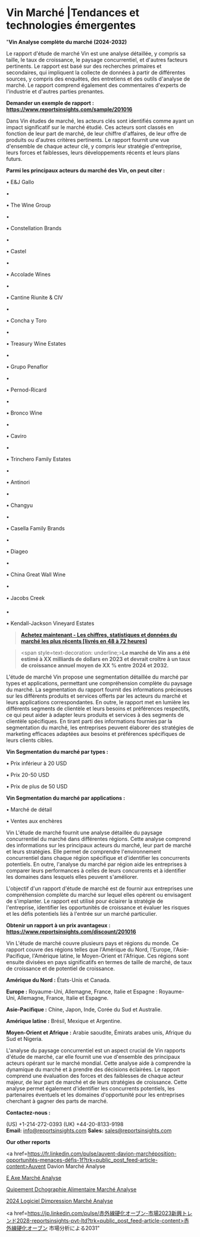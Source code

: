 # Vin Marché |Tendances et technologies émergentes

"<strong>Vin Analyse complète du marché (2024-2032)</strong>

Le rapport d'étude de marché Vin est une analyse détaillée, y compris sa taille, le taux de croissance, le paysage concurrentiel, et d'autres facteurs pertinents. Le rapport est basé sur des recherches primaires et secondaires, qui impliquent la collecte de données à partir de différentes sources, y compris des enquêtes, des entretiens et des outils d'analyse de marché. Le rapport comprend également des commentaires d'experts de l'industrie et d'autres parties prenantes.

<strong>Demander un exemple de rapport : </strong><strong><a href=https://www.reportsinsights.com/sample/201016>https://www.reportsinsights.com/sample/201016</a></strong>

Dans Vin études de marché, les acteurs clés sont identifiés comme ayant un impact significatif sur le marché étudié. Ces acteurs sont classés en fonction de leur part de marché, de leur chiffre d'affaires, de leur offre de produits ou d'autres critères pertinents. Le rapport fournit une vue d'ensemble de chaque acteur clé, y compris leur stratégie d'entreprise, leurs forces et faiblesses, leurs développements récents et leurs plans futurs.

<strong>Parmi les principaux acteurs du marché des Vin, on peut citer :</strong>

• E&J Gallo

• 

• The Wine Group

• 

• Constellation Brands

• 

• Castel

• 

• Accolade Wines

• 

• Cantine Riunite & CIV

• 

• Concha y Toro

• 

• Treasury Wine Estates

• 

• Grupo Penaflor

• 

• Pernod-Ricard

• 

• Bronco Wine

• 

• Caviro

• 

• Trinchero Family Estates

• 

• Antinori

• 

• Changyu

• 

• Casella Family Brands

• 

• Diageo

• 

• China Great Wall Wine

• 

• Jacobs Creek

• 

• Kendall-Jackson Vineyard Estates

<blockquote><a href=https://reportsinsights.com/buynow/201016><span style=text-decoration: underline;><strong>Achetez maintenant - Les chiffres, statistiques et données du marché les plus récents [livrés en 48 à 72 heures]</strong></span></a></blockquote>
<blockquote>
<div class=group w-full text-gray-800 dark:text-gray-100 border-b border-black/10 dark:border-gray-900/50 bg-gray-50 dark:bg-[#444654]>
<div class=flex p-4 gap-4 text-base md:gap-6 md:max-w-2xl lg:max-w-xl xl:max-w-3xl md:py-6 lg:px-0 m-auto>
<div class=relative flex flex-col w-[calc(100%-50px)] gap-1 md:gap-3 lg:w-[calc(100%-115px)]>
<div class=flex flex-grow flex-col gap-3>
<div class=min-h-[20px] flex flex-col items-start gap-4 whitespace-pre-wrap break-words>
<div class=result-streaming markdown prose w-full break-words dark:prose-invert light>

<span style=text-decoration: underline;><strong>Le marché de Vin ans a été estimé à XX milliards de dollars en 2023 et devrait croître à un taux de croissance annuel moyen de XX % entre 2024 et 2032.</strong></span>

</div>
</div>
</div>
</div>
</div>
</div></blockquote>
L'étude de marché Vin propose une segmentation détaillée du marché par types et applications, permettant une compréhension complète du paysage du marché. La segmentation du rapport fournit des informations précieuses sur les différents produits et services offerts par les acteurs du marché et leurs applications correspondantes. En outre, le rapport met en lumière les différents segments de clientèle et leurs besoins et préférences respectifs, ce qui peut aider à adapter leurs produits et services à des segments de clientèle spécifiques. En tirant parti des informations fournies par la segmentation du marché, les entreprises peuvent élaborer des stratégies de marketing efficaces adaptées aux besoins et préférences spécifiques de leurs clients cibles.

<strong>Vin Segmentation du marché par types :</strong>

• Prix ​​inférieur à 20 USD

• Prix ​​20-50 USD

• Prix ​​de plus de 50 USD

<strong>Vin Segmentation du marché par applications :</strong>

• Marché de détail

• Ventes aux enchères

Vin L'étude de marché fournit une analyse détaillée du paysage concurrentiel du marché dans différentes régions. Cette analyse comprend des informations sur les principaux acteurs du marché, leur part de marché et leurs stratégies. Elle permet de comprendre l'environnement concurrentiel dans chaque région spécifique et d'identifier les concurrents potentiels. En outre, l'analyse du marché par région aide les entreprises à comparer leurs performances à celles de leurs concurrents et à identifier les domaines dans lesquels elles peuvent s'améliorer.

L'objectif d'un rapport d'étude de marché est de fournir aux entreprises une compréhension complète du marché sur lequel elles opèrent ou envisagent de s'implanter. Le rapport est utilisé pour éclairer la stratégie de l'entreprise, identifier les opportunités de croissance et évaluer les risques et les défis potentiels liés à l'entrée sur un marché particulier.

<strong>Obtenir un rapport à un prix avantageux : <a href=https://www.reportsinsights.com/discount/201016>https://www.reportsinsights.com/discount/201016</a></strong>

Vin L'étude de marché couvre plusieurs pays et régions du monde. Ce rapport couvre des régions telles que l'Amérique du Nord, l'Europe, l'Asie-Pacifique, l'Amérique latine, le Moyen-Orient et l'Afrique. Ces régions sont ensuite divisées en pays significatifs en termes de taille de marché, de taux de croissance et de potentiel de croissance.

<strong>Amérique du Nord :</strong> États-Unis et Canada.

<strong>Europe :</strong> Royaume-Uni, Allemagne, France, Italie et Espagne : Royaume-Uni, Allemagne, France, Italie et Espagne.

<strong>Asie-Pacifique :</strong> Chine, Japon, Inde, Corée du Sud et Australie.

<strong>Amérique latine :</strong> Brésil, Mexique et Argentine.

<strong>Moyen-Orient et Afrique :</strong> Arabie saoudite, Émirats arabes unis, Afrique du Sud et Nigeria.

L'analyse du paysage concurrentiel est un aspect crucial de Vin rapports d'étude de marché, car elle fournit une vue d'ensemble des principaux acteurs opérant sur le marché mondial. Cette analyse aide à comprendre la dynamique du marché et à prendre des décisions éclairées. Le rapport comprend une évaluation des forces et des faiblesses de chaque acteur majeur, de leur part de marché et de leurs stratégies de croissance. Cette analyse permet également d'identifier les concurrents potentiels, les partenaires éventuels et les domaines d'opportunité pour les entreprises cherchant à gagner des parts de marché.

<strong>Contactez-nous :</strong>

(US) +1-214-272-0393
(UK) +44-20-8133-9198
<strong>Email:</strong> <a>info@reportsinsights.com</a>
<strong>Sales:</strong> <a>sales@reportsinsights.com</a>

<strong>Our other reports</strong>

<a href=https://fr.linkedin.com/pulse/auvent-davion-marchéposition-opportunités-menaces-défis-1f?trk=public_post_feed-article-content>Auvent Davion Marché Analyse</a>

<a href=https://www.linkedin.com/pulse/e-axe-march%C3%A9-taille-part-perspectives-et-opportunit%C3%A9s-e5dpf/>E Axe Marché Analyse</a>

<a href=https://www.linkedin.com/pulse/%C3%A9quipement-d%C3%A9chographie-alimentaire-march%C3%A9-xisrf/>Quipement Dchographie Alimentaire Marché Analyse</a>

<a href=https://www.linkedin.com/pulse/2024-logiciel-dimpression-march%C3%A9-segmentation-rwnjf/>2024 Logiciel Dimpression Marché Analyse</a>

<a href=https://jp.linkedin.com/pulse/赤外線硬化オーブン-市場2023新興トレンド2028-reportsinsights-pvt-ltd?trk=public_post_feed-article-content>赤外線硬化オーブン 市場分析による2031</a>"
